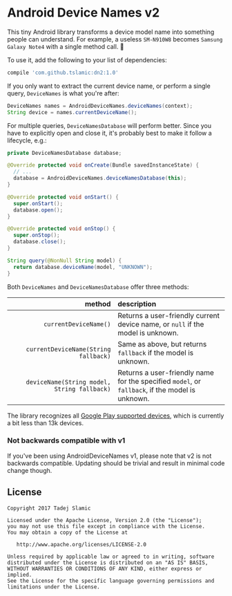 
Android Device Names v2
===

This tiny Android library transforms a device model name into something people can understand. For example, a useless `SM-N910W8` becomes `Samsung Galaxy Note4` with a single method call. :tada:

To use it, add the following to your list of dependencies:

```groovy
compile 'com.github.tslamic:dn2:1.0'
```

If you only want to extract the current device name, or perform a single query, `DeviceNames` is what you're after:

```java
DeviceNames names = AndroidDeviceNames.deviceNames(context);
String device = names.currentDeviceName();
```

For multiple queries, `DeviceNamesDatabase` will perform better. Since you have to explicitly open and close it, it's probably best to make it follow a lifecycle, e.g.:

```java
private DeviceNamesDatabase database;

@Override protected void onCreate(Bundle savedInstanceState) {
  // ...
  database = AndroidDeviceNames.deviceNamesDatabase(this);
}

@Override protected void onStart() {
  super.onStart();
  database.open();
}

@Override protected void onStop() {
  super.onStop();
  database.close();
}

String query(@NonNull String model) {
  return database.deviceName(model, "UNKNOWN");
}
```

Both `DeviceNames` and `DeviceNamesDatabase` offer three methods:

| method | description |
| -----: | :---------- |
| `currentDeviceName()` |  Returns a user-friendly current device name, or `null` if the model is unknown. |
| `currentDeviceName(String fallback)`| Same as above, but returns `fallback` if the model is unknown. |
| `deviceName(String model, String fallback)` | Returns a user-friendly name for the specified `model`, or `fallback`, if the model is unknown. |

The library recognizes all [Google Play supported devices](https://support.google.com/googleplay/answer/1727131), which is currently a bit less than 13k devices.

### Not backwards compatible with v1

If you've been using AndroidDeviceNames v1, please note that v2 is not backwards compatible. Updating should be trivial and result in minimal code change though.

License
---

    Copyright 2017 Tadej Slamic

    Licensed under the Apache License, Version 2.0 (the "License");
    you may not use this file except in compliance with the License.
    You may obtain a copy of the License at

       http://www.apache.org/licenses/LICENSE-2.0

    Unless required by applicable law or agreed to in writing, software
    distributed under the License is distributed on an "AS IS" BASIS,
    WITHOUT WARRANTIES OR CONDITIONS OF ANY KIND, either express or implied.
    See the License for the specific language governing permissions and
    limitations under the License.